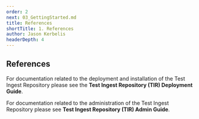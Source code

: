 ```yaml
---
order: 2
next: 03_GettingStarted.md
title: References
shortTitle: 1. References
author: Jason Kerbelis
headerDepth: 4
---
```


## References

For documentation related to the deployment and installation of the Test Ingest Repository please see the **Test Ingest Repository (TIR) Deployment Guide**.

For documentation related to the administration of the Test Ingest Repository please see **Test Ingest Repository (TIR) Admin Guide**.
